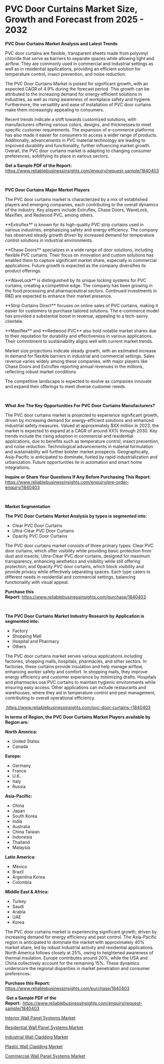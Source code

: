 <p><h1>PVC Door Curtains Market Size, Growth and Forecast from 2025 - 2032</h1></p><p><strong>PVC Door Curtains Market Analysis and Latest Trends</strong></p>
<p><p>PVC door curtains are flexible, transparent sheets made from polyvinyl chloride that serve as barriers to separate spaces while allowing light and airflow. They are commonly used in commercial and industrial settings as well as in residential applications, providing an efficient solution for temperature control, insect prevention, and noise reduction.</p><p>The PVC Door Curtains Market is poised for significant growth, with an expected CAGR of 4.9% during the forecast period. This growth can be attributed to the increasing demand for energy-efficient solutions in industries, as well as rising awareness of workplace safety and hygiene. Furthermore, the versatility and ease of installation of PVC door curtains make them increasingly appealing to consumers.</p><p>Recent trends indicate a shift towards customized solutions, with manufacturers offering various colors, designs, and thicknesses to meet specific customer requirements. The expansion of e-commerce platforms has also made it easier for consumers to access a wider range of products. Additionally, advancements in PVC material technology are leading to improved durability and functionality, further influencing market growth. Overall, the PVC door curtains market is adapting to changing consumer preferences, solidifying its place in various sectors.</p></p>
<p><strong>Get a Sample PDF of the Report:&nbsp;</strong> <a href="https://www.reliablebusinessinsights.com/enquiry/request-sample/1840403?utm_campaign=1847&utm_medium=2&utm_source=Github&utm_content=ia&utm_term=02042025&utm_id=pvc-door-curtains">https://www.reliablebusinessinsights.com/enquiry/request-sample/1840403</a></p>
<p>&nbsp;</p>
<p><strong>PVC Door Curtains Major Market Players</strong></p>
<p><p>The PVC door curtains market is characterized by a mix of established players and emerging companies, each contributing to the overall dynamics of the industry. Key players include Extruflex, Chase Doors, WaveLock, Maxiflex, and Redwood PVC, among others.</p><p>**Extruflex** is known for its high-quality PVC strip curtains used in various industries, emphasizing safety and energy efficiency. The company has observed steady growth driven by increased demand for temperature control solutions in industrial environments.</p><p>**Chase Doors** specializes in a wide range of door solutions, including flexible PVC curtains. Their focus on innovation and custom solutions has enabled them to capture significant market share, especially in commercial applications. Future growth is expected as the company diversifies its product offerings.</p><p>**WaveLock** is distinguished by its unique locking systems for PVC curtains, creating a competitive edge. The company has been growing in the food processing and pharmaceutical sectors. Continued investments in R&D are expected to enhance their market presence.</p><p>**Strip Curtains Direct** focuses on online sales of PVC curtains, making it easier for customers to purchase tailored solutions. The e-commerce model has provided a substantial boost in revenue, appealing to a tech-savvy clientele.</p><p>**Maxiflex** and **Redwood PVC** also hold notable market shares due to their reputation for durability and effectiveness in various applications. Their commitment to sustainability aligns well with current market trends.</p><p>Market size projections indicate steady growth, with an estimated increase in demand for flexible barriers in industrial and commercial settings. Sales revenue varies widely among these companies, with major players like Chase Doors and Extruflex reporting annual revenues in the millions, reflecting robust market conditions.</p><p>The competitive landscape is expected to evolve as companies innovate and expand their offerings to meet diverse customer needs.</p></p>
<p>&nbsp;</p>
<p><strong>What Are The Key Opportunities For PVC Door Curtains Manufacturers?</strong></p>
<p><p>The PVC door curtains market is projected to experience significant growth, driven by increasing demand for energy-efficient solutions and enhanced industrial safety measures. Valued at approximately $XX million in 2023, the market is expected to expand at a CAGR of around XX% through 2030. Key trends include the rising adoption in commercial and residential applications, due to benefits such as temperature control, insect prevention, and noise reduction. Technological advancements in material formulation and sustainability will further bolster market prospects. Geographically, Asia-Pacific is anticipated to dominate, fueled by rapid industrialization and urbanization. Future opportunities lie in automation and smart home integrations.</p></p>
<p><strong>Inquire or Share Your Questions If Any Before Purchasing This Report:</strong> <a href="https://www.reliablebusinessinsights.com/enquiry/pre-order-enquiry/1840403?utm_campaign=1847&utm_medium=2&utm_source=Github&utm_content=ia&utm_term=02042025&utm_id=pvc-door-curtains">https://www.reliablebusinessinsights.com/enquiry/pre-order-enquiry/1840403</a></p>
<p>&nbsp;</p>
<p><strong>Market Segmentation</strong></p>
<p><strong>The PVC Door Curtains Market Analysis by types is segmented into:</strong></p>
<p><ul><li>Clear PVC Door Curtains</li><li>Ultra-Clear PVC Door Curtains</li><li>Opacity PVC Door Curtains</li></ul></p>
<p><p>The PVC door curtains market consists of three primary types: Clear PVC door curtains, which offer visibility while providing basic protection from dust and insects; Ultra-Clear PVC door curtains, designed for maximum transparency, enhancing aesthetics and visibility while still offering protection; and Opacity PVC door curtains, which block visibility and provide privacy while effectively separating spaces. Each type caters to different needs in residential and commercial settings, balancing functionality with visual appeal.</p></p>
<p><strong>Purchase this Report:&nbsp;</strong><a href="https://www.reliablebusinessinsights.com/purchase/1840403?utm_campaign=1847&utm_medium=2&utm_source=Github&utm_content=ia&utm_term=02042025&utm_id=pvc-door-curtains">https://www.reliablebusinessinsights.com/purchase/1840403</a></p>
<p>&nbsp;</p>
<p><strong>The PVC Door Curtains Market Industry Research by Application is segmented into:</strong></p>
<p><ul><li>Factory</li><li>Shopping Mall</li><li>Hospital and Pharmacy</li><li>Others</li></ul></p>
<p><p>The PVC door curtains market serves various applications including factories, shopping malls, hospitals, pharmacies, and other sectors. In factories, these curtains provide insulation and help manage airflow, enhancing worker safety and comfort. In shopping malls, they improve energy efficiency and customer experience by minimizing drafts. Hospitals and pharmacies use PVC curtains to maintain hygienic environments while ensuring easy access. Other applications can include restaurants and warehouses, where they aid in temperature control and pest management, contributing to overall operational efficiency.</p></p>
<p><a href="https://www.reliablebusinessinsights.com/pvc-door-curtains-r1840403?utm_campaign=1847&utm_medium=2&utm_source=Github&utm_content=ia&utm_term=02042025&utm_id=pvc-door-curtains">&nbsp;https://www.reliablebusinessinsights.com/pvc-door-curtains-r1840403</a></p>
<p><strong>In terms of Region, the PVC Door Curtains Market Players available by Region are:</strong></p>
<p>
    <p> <strong> North America: </strong>
        <ul>
            <li>United States</li>
            <li>Canada</li>
        </ul>
        </p> 
    <p> <strong> Europe: </strong>
        <ul>
            <li>Germany</li>
            <li>France</li>
            <li>U.K.</li>
            <li>Italy</li>
            <li>Russia</li>
        </ul>
        </p> 
    <p> <strong> Asia-Pacific: </strong>
        <ul>
            <li>China</li>
            <li>Japan</li>
            <li>South Korea</li>
            <li>India</li>
            <li>Australia</li>
            <li>China Taiwan</li>
            <li>Indonesia</li>
            <li>Thailand</li>
            <li>Malaysia</li>
        </ul>
        </p> 
    <p> <strong> Latin America: </strong>
        <ul>
            <li>Mexico</li>
            <li>Brazil</li>
            <li>Argentina Korea</li>
            <li>Colombia</li>
        </ul>
        </p> 
    <p> <strong> Middle East & Africa: </strong>
        <ul>
            <li>Turkey</li>
            <li>Saudi</li>
            <li>Arabia</li>
            <li>UAE</li>
            <li>Korea</li>
        </ul>
    </p>
    </p>
<p><p>The PVC door curtains market is experiencing significant growth, driven by increasing demand for energy efficiency and pest control. The Asia-Pacific region is anticipated to dominate the market with approximately 40% market share, led by robust industrial activity and residential applications. North America follows closely at 25%, owing to heightened awareness of thermal insulation. Europe contributes around 20%, while the USA and China collectively account for the remaining 15%. These dynamics underscore the regional disparities in market penetration and consumer preferences.</p></p>
<p><strong>Purchase this Report: </strong><a href="https://www.reliablebusinessinsights.com/purchase/1840403?utm_campaign=1847&utm_medium=2&utm_source=Github&utm_content=ia&utm_term=02042025&utm_id=pvc-door-curtains">https://www.reliablebusinessinsights.com/purchase/1840403</a></p>
<p>&nbsp;<strong>Get a Sample PDF of the Report:&nbsp;&nbsp;</strong><a href="https://www.reliablebusinessinsights.com/enquiry/request-sample/1840403?utm_campaign=1847&utm_medium=2&utm_source=Github&utm_content=ia&utm_term=02042025&utm_id=pvc-door-curtains">https://www.reliablebusinessinsights.com/enquiry/request-sample/1840403</a></p>
<p><strong></strong></p>
<p><p><a href="https://github.com/fungkychiman/Market-Research-Report-List-1/blob/main/interior-wall-panel-systems-market.md?utm_campaign=1847&utm_medium=2&utm_source=Github&utm_content=ia&utm_term=02042025&utm_id=pvc-door-curtains">Interior Wall Panel Systems Market</a></p><p><a href="https://github.com/olesjaquah/Market-Research-Report-List-1/blob/main/residential-wall-panel-systems-market.md?utm_campaign=1847&utm_medium=2&utm_source=Github&utm_content=ia&utm_term=02042025&utm_id=pvc-door-curtains">Residential Wall Panel Systems Market</a></p><p><a href="https://github.com/edriceakeime/Market-Research-Report-List-1/blob/main/industrial-wall-cladding-market.md?utm_campaign=1847&utm_medium=2&utm_source=Github&utm_content=ia&utm_term=02042025&utm_id=pvc-door-curtains">Industrial Wall Cladding Market</a></p><p><a href="https://github.com/seppelharjap/Market-Research-Report-List-1/blob/main/plastic-wall-cladding-market.md?utm_campaign=1847&utm_medium=2&utm_source=Github&utm_content=ia&utm_term=02042025&utm_id=pvc-door-curtains">Plastic Wall Cladding Market</a></p><p><a href="https://github.com/kitsossadien/Market-Research-Report-List-1/blob/main/commercial-wall-panel-systems-market.md?utm_campaign=1847&utm_medium=2&utm_source=Github&utm_content=ia&utm_term=02042025&utm_id=pvc-door-curtains">Commercial Wall Panel Systems Market</a></p></p>